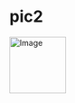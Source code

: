 # pic2

<img width="100" height="100" alt="Image" src="https://github.com/user-attachments/assets/14826d5e-b186-4f7f-bbba-bb309b264087" />
